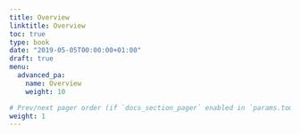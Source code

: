 ```yaml
---
title: Overview
linktitle: Overview
toc: true
type: book
date: "2019-05-05T00:00:00+01:00"
draft: true
menu:
  advanced_pa:
    name: Overview
    weight: 10

# Prev/next pager order (if `docs_section_pager` enabled in `params.toml`)
weight: 1
---
```

